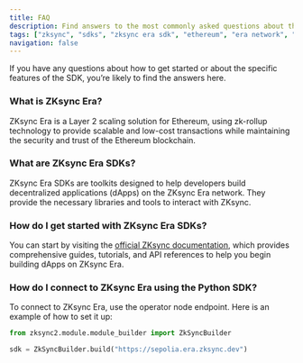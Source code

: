 ```yaml
---
title: FAQ
description: Find answers to the most commonly asked questions about the ZKsync SDKs
tags: ["zksync", "sdks", "zksync era sdk", "ethereum", "era network", "faq"]
navigation: false
---
```


If you have any questions about how to get started or about the specific features of the SDK, you’re likely to
find the answers here.

### What is ZKsync Era?
ZKsync Era is a Layer 2 scaling solution for Ethereum, using zk-rollup technology to provide scalable and low-cost
transactions while maintaining the security and trust of the Ethereum blockchain.

### What are ZKsync Era SDKs?
ZKsync Era SDKs are toolkits designed to help developers build decentralized applications (dApps) on the ZKsync
Era network. They provide the necessary libraries and tools to interact with ZKsync.

### How do I get started with ZKsync Era SDKs?
You can start by visiting the [official ZKsync documentation](/), which provides comprehensive guides, tutorials,
and API references to help you begin building dApps on ZKsync Era.

### How do I connect to ZKsync Era using the Python SDK?

To connect to ZKsync Era, use the operator node endpoint. Here is an example of how to set it up:

```python
from zksync2.module.module_builder import ZkSyncBuilder

sdk = ZkSyncBuilder.build("https://sepolia.era.zksync.dev")
```
